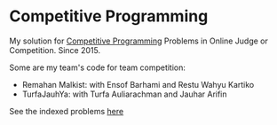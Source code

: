 # Competitive Programming

My solution for [Competitive Programming](https://en.wikipedia.org/wiki/Competitive_programming) Problems in Online Judge or Competition. Since 2015.

Some are my team's code for team competition:
* Remahan Malkist: with Ensof Barhami and Restu Wahyu Kartiko
* TurfaJauhYa: with Turfa Auliarachman and Jauhar Arifin

See the indexed problems [here](https://github.com/yonasadiel/cp/blob/master/problems.md)